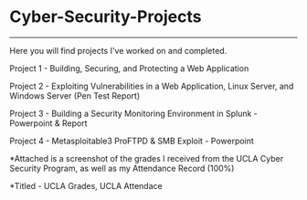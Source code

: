 # Cyber-Security-Projects
---------------------------
Here you will find projects I've worked on and completed.

Project 1 - Building, Securing, and Protecting a Web Application 

Project 2 - Exploiting Vulnerabilities in a Web Application, Linux Server, and Windows Server (Pen Test Report)

Project 3 - Building a Security Monitoring Environment in Splunk
          - Powerpoint & Report

Project 4 - Metasploitable3 ProFTPD & SMB Exploit - Powerpoint

*Attached is a screenshot of the grades I received from the UCLA Cyber Security Program,
as well as my Attendance Record (100%)

*Titled - UCLA Grades, UCLA Attendace
